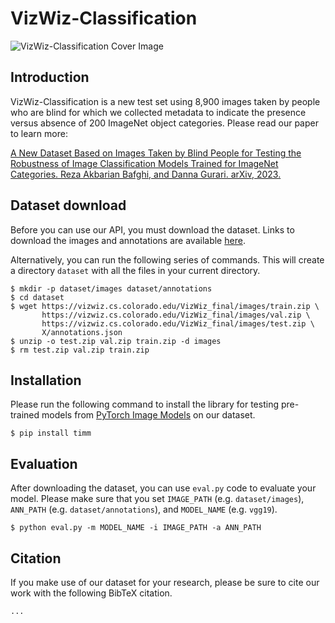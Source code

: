 # VizWiz-Classification

![VizWiz-Classification Cover Image](http://drive.google.com/uc?export=view&id=17T2WF2uT2r_MfTEzub_zfU5IoSAtS2ne)

## Introduction

VizWiz-Classification is a new test set using 8,900 images taken by people who are blind for which we collected metadata to indicate the presence versus absence of 200 ImageNet object categories. Please read our paper to learn more:

[A New Dataset Based on Images Taken by Blind People for Testing the Robustness of Image Classification Models Trained for ImageNet Categories.
Reza Akbarian Bafghi, and Danna Gurari. arXiv, 2023.](#)


## Dataset download

Before you can use our API, you must download the dataset. Links to download the images and annotations are available [here](#).

Alternatively, you can run the following series of commands. This will create a directory `dataset` with all the files in your current directory.
```
$ mkdir -p dataset/images dataset/annotations
$ cd dataset
$ wget https://vizwiz.cs.colorado.edu/VizWiz_final/images/train.zip \
       https://vizwiz.cs.colorado.edu/VizWiz_final/images/val.zip \
       https://vizwiz.cs.colorado.edu/VizWiz_final/images/test.zip \
       X/annotations.json
$ unzip -o test.zip val.zip train.zip -d images
$ rm test.zip val.zip train.zip
```

## Installation

Please run the following command to install the library for testing pre-trained models from [PyTorch Image Models](https://github.com/rwightman/pytorch-image-models) on our dataset.
```
$ pip install timm
```

## Evaluation
After downloading the dataset, you can use `eval.py` code to evaluate your model. Please make sure that you set `IMAGE_PATH` (e.g. `dataset/images`), `ANN_PATH` (e.g. `dataset/annotations`), and `MODEL_NAME` (e.g. `vgg19`). 

```
$ python eval.py -m MODEL_NAME -i IMAGE_PATH -a ANN_PATH
```

## Citation

If you make use of our dataset for your research, please be sure to cite our work with the following BibTeX citation.
```
...
```
